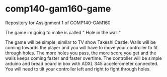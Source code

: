 # comp140-gam160-game
Repository for Assignment 1 of COMP140-GAM160


The game im going to make is called " Hole in the wall " 

The game will be simple, similar to TV show Takeshi Castle. Walls will be coming towards the player and you will have to move your controller to fit through holes. The more holes you pass, the more score you get and the walls keeps coming faster and faster overtime. The controller will be simple arduino and bread board in box with ADXL 345 accelerometer connected. You will need to tilt your controller left and right to fight through holes.


